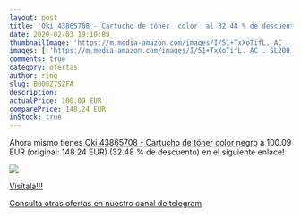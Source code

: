 ```yaml
---
layout: post
title: 'Oki 43865708 - Cartucho de tóner  color  al 32.48 % de descuento'
date: 2020-02-03 19:10:09
thumbnailImage: 'https://m.media-amazon.com/images/I/51+TxXoTifL._AC_._SL200_.jpg'
images: [ 'https://m.media-amazon.com/images/I/51+TxXoTifL._AC_._SL200_.jpg' ]
comments: true
category: ofertas
author: ring
slug: B000Z7SZFA
description:
actualPrice: 100.09 EUR
comparePrice: 148.24 EUR
inStock: true
---
```


Ahora mismo tienes [Oki 43865708 - Cartucho de tóner  color negro](https://www.amazon.com/dp/B000Z7SZFA/?tag=redken08-20) a 100.09 EUR (original: 148.24 EUR) (32.48 %  de descuento) en el siguiente enlace!

[![](https://m.media-amazon.com/images/I/51+TxXoTifL._AC_._SL200_.jpg)](https://www.amazon.com/dp/B000Z7SZFA/?tag=redken08-20)

[Visítala!!!](https://www.amazon.com/dp/B000Z7SZFA/?tag=redken08-20)

[Consulta otras ofertas en nuestro canal de telegram](https://t.me/s/ofertas25)
